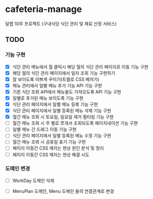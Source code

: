 # cafeteria-manage
달랩 10주 프로젝트 (구내식당 식단 관리 및 재료 산정 서비스)

## TODO
### 기능 구현
- [X] 식단 관리 메뉴에서 월 클릭시 해당 월의 식단 관리 페이지로 이동 기능 구현
- [X] 해당 월의 식단 관리 페이지에서 일자 조회 기능 구현하기
- [X] 잘 보이도록 이쁘게 꾸미기(트렐로 CSS 베끼기)
- [X] 메뉴 관리에서 일별 메뉴 추가 기능 API 기능 구현
- [X] 기존 식단 조회 API에서 메뉴들도 가져오도록 API 기능 구현
- [X] 일별로 추가된 메뉴 보이도록 기능 구현
- [X] 식단 관리 페이지에서 일별 메뉴 등록 기능 구현
- [X] 식단 관리 페이지에서 일별 등록된 메뉴 삭제 기능 구현
- [X] 월간 메뉴 조회 시 토요일, 일요일 제거 필터링 기능 구현
- [ ] 월간 메뉴 조회 시 주 별로 쪼개서 조회되도록 페이지네이션 기능 구현
- [ ] 일별 메뉴 간 드래그 이동 기능 구현
- [ ] 식단 관리 페이지에서 일별 등록된 메뉴 수정 기능 구현
- [ ] 월간 메뉴 조회 시 공휴일 표기 기능 구현
- [ ] 페이지 이동간 CSS 깨지는 현상 원인 분석 및 정리
- [ ] 페이지 이동간 CSS 깨지는 현상 해결 시도

### 도메인 변경
- [ ] WorkDay 도메인 삭제
- [ ] MenuPlan 도메인, Menu 도메인 둘의 연결관계로 변경



